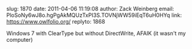 slug:    1870
date:    2011-04-06 11:19:08
author:  Zack Weinberg
email:   PloSoNy6wJ8o.hgPgAkMQUzTxPI3S.TOVNjWW59iEqT6uH0HYq
link:     https://www.owlfolio.org/
replyto: 1868

Windows 7 with ClearType but without DirectWrite, AFAIK (it wasn't my
computer)
